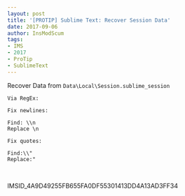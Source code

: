 ```yaml
---
layout: post
title: '[PROTIP] Sublime Text: Recover Session Data'
date: 2017-09-06
author: InsModScum
tags:
- IMS
- 2017
- ProTip
- SublimeText
---
```


Recover Data from `Data\Local\Session.sublime_session`

```
Via RegEx:

Fix newlines:

Find: \\n
Replace \n

Fix quotes:

Find:\\"
Replace:"
``` 
 
<br> 
 
IMSID_4A9D49255FB655FA0DF55301413DD4A13AD3FF34 
 
<br> 
 